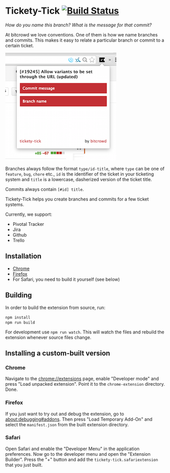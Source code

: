 # Tickety-Tick [![Build Status](https://travis-ci.org/bitcrowd/tickety-tick.svg?branch=master)](https://travis-ci.org/bitcrowd/tickety-tick)

*How do you name this branch? What is the message for that commit?*

At bitcrowd we love conventions. One of them is how we name branches and
commits. This makes it easy to relate a particular branch or commit to a
certain ticket.

![screenshot](./screenshot.png)

Branches always follow the format `type/id-title`, where `type` can be one of
`feature`, `bug`, `chore` etc., `id` is the identifier of the ticket in your
ticketing system and `title` is a lowercase, dasherized version of the ticket
title.

Commits always contain `[#id] title`.

Tickety-Tick helps you create branches and commits for a few ticket systems.

Currently, we support:

- Pivotal Tracker
- Jira
- Github
- Trello

## Installation

- [Chrome](https://chrome.google.com/webstore/detail/ciakolhgmfijpjbpcofoalfjiladihbg)
- [Firefox](https://addons.mozilla.org/de/firefox/addon/tickety-tick/)
- For Safari, you need to build it yourself (see below)

## Building

In order to build the extension from source, run:

```
npm install
npm run build
```

For development use `npm run watch`. This will watch the files and rebuild the
extension whenever source files change.

## Installing a custom-built version

### Chrome

Navigate to the [chrome://extensions](chrome://extensions) page, enable
"Developer mode" and press "Load unpacked extension". Point it to the
`chrome-extension` directory. Done.

### Firefox

If you just want to try out and debug the extension, go to
[about:debugging#addons](about:debugging#addons). Then press "Load Temporary
Add-On" and select the `manifest.json` from the built extension directory.

### Safari

Open Safari and enable the "Developer Menu" in the application preferences. Now
go to the developer menu and open the "Extension Builder". Press the "+" button
and add the `tickety-tick.safariextension` that you just built.
